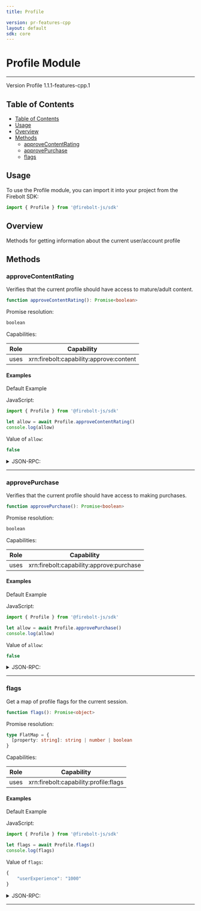 ```yaml
---
title: Profile

version: pr-features-cpp
layout: default
sdk: core
---
```


# Profile Module

---

Version Profile 1.1.1-features-cpp.1

## Table of Contents

- [Table of Contents](#table-of-contents)
- [Usage](#usage)
- [Overview](#overview)
- [Methods](#methods)
  - [approveContentRating](#approvecontentrating)
  - [approvePurchase](#approvepurchase)
  - [flags](#flags)

## Usage

To use the Profile module, you can import it into your project from the Firebolt SDK:

```javascript
import { Profile } from '@firebolt-js/sdk'
```

## Overview

Methods for getting information about the current user/account profile

## Methods

### approveContentRating

Verifies that the current profile should have access to mature/adult content.

```typescript
function approveContentRating(): Promise<boolean>
```

Promise resolution:

```typescript
boolean
```

Capabilities:

| Role | Capability                              |
| ---- | --------------------------------------- |
| uses | xrn:firebolt:capability:approve:content |

#### Examples

Default Example

JavaScript:

```javascript
import { Profile } from '@firebolt-js/sdk'

let allow = await Profile.approveContentRating()
console.log(allow)
```

Value of `allow`:

```javascript
false
```

<details markdown="1" >
<summary>JSON-RPC:</summary>
Request:

```json
{
  "jsonrpc": "2.0",
  "id": 1,
  "method": "Profile.approveContentRating",
  "params": {}
}
```

Response:

```json
{
  "jsonrpc": "2.0",
  "id": 1,
  "result": false
}
```

</details>

---

### approvePurchase

Verifies that the current profile should have access to making purchases.

```typescript
function approvePurchase(): Promise<boolean>
```

Promise resolution:

```typescript
boolean
```

Capabilities:

| Role | Capability                               |
| ---- | ---------------------------------------- |
| uses | xrn:firebolt:capability:approve:purchase |

#### Examples

Default Example

JavaScript:

```javascript
import { Profile } from '@firebolt-js/sdk'

let allow = await Profile.approvePurchase()
console.log(allow)
```

Value of `allow`:

```javascript
false
```

<details markdown="1" >
<summary>JSON-RPC:</summary>
Request:

```json
{
  "jsonrpc": "2.0",
  "id": 1,
  "method": "Profile.approvePurchase",
  "params": {}
}
```

Response:

```json
{
  "jsonrpc": "2.0",
  "id": 1,
  "result": false
}
```

</details>

---

### flags

Get a map of profile flags for the current session.

```typescript
function flags(): Promise<object>
```

Promise resolution:

```typescript
type FlatMap = {
  [property: string]: string | number | boolean
}
```

Capabilities:

| Role | Capability                            |
| ---- | ------------------------------------- |
| uses | xrn:firebolt:capability:profile:flags |

#### Examples

Default Example

JavaScript:

```javascript
import { Profile } from '@firebolt-js/sdk'

let flags = await Profile.flags()
console.log(flags)
```

Value of `flags`:

```javascript
{
	"userExperience": "1000"
}
```

<details markdown="1" >
<summary>JSON-RPC:</summary>
Request:

```json
{
  "jsonrpc": "2.0",
  "id": 1,
  "method": "Profile.flags",
  "params": {}
}
```

Response:

```json
{
  "jsonrpc": "2.0",
  "id": 1,
  "result": {
    "userExperience": "1000"
  }
}
```

</details>

---
